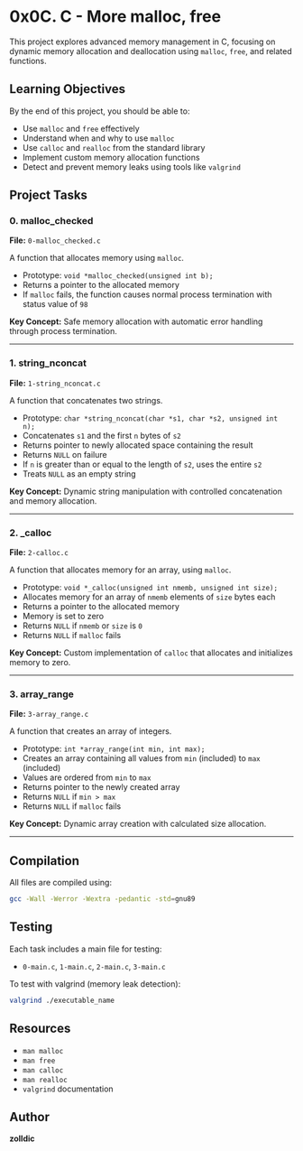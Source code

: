 # 0x0C. C - More malloc, free

This project explores advanced memory management in C, focusing on dynamic memory allocation and deallocation using `malloc`, `free`, and related functions.

## Learning Objectives

By the end of this project, you should be able to:

- Use `malloc` and `free` effectively
- Understand when and why to use `malloc`
- Use `calloc` and `realloc` from the standard library
- Implement custom memory allocation functions
- Detect and prevent memory leaks using tools like `valgrind`

## Project Tasks

### 0. malloc_checked
**File:** `0-malloc_checked.c`

A function that allocates memory using `malloc`.
- Prototype: `void *malloc_checked(unsigned int b);`
- Returns a pointer to the allocated memory
- If `malloc` fails, the function causes normal process termination with status value of `98`

**Key Concept:** Safe memory allocation with automatic error handling through process termination.

---

### 1. string_nconcat
**File:** `1-string_nconcat.c`

A function that concatenates two strings.
- Prototype: `char *string_nconcat(char *s1, char *s2, unsigned int n);`
- Concatenates `s1` and the first `n` bytes of `s2`
- Returns pointer to newly allocated space containing the result
- Returns `NULL` on failure
- If `n` is greater than or equal to the length of `s2`, uses the entire `s2`
- Treats `NULL` as an empty string

**Key Concept:** Dynamic string manipulation with controlled concatenation and memory allocation.

---

### 2. _calloc
**File:** `2-calloc.c`

A function that allocates memory for an array, using `malloc`.
- Prototype: `void *_calloc(unsigned int nmemb, unsigned int size);`
- Allocates memory for an array of `nmemb` elements of `size` bytes each
- Returns a pointer to the allocated memory
- Memory is set to zero
- Returns `NULL` if `nmemb` or `size` is `0`
- Returns `NULL` if `malloc` fails

**Key Concept:** Custom implementation of `calloc` that allocates and initializes memory to zero.

---

### 3. array_range
**File:** `3-array_range.c`

A function that creates an array of integers.
- Prototype: `int *array_range(int min, int max);`
- Creates an array containing all values from `min` (included) to `max` (included)
- Values are ordered from `min` to `max`
- Returns pointer to the newly created array
- Returns `NULL` if `min > max`
- Returns `NULL` if `malloc` fails

**Key Concept:** Dynamic array creation with calculated size allocation.

---

## Compilation

All files are compiled using:
```bash
gcc -Wall -Werror -Wextra -pedantic -std=gnu89
```

## Testing

Each task includes a main file for testing:
- `0-main.c`, `1-main.c`, `2-main.c`, `3-main.c`

To test with valgrind (memory leak detection):
```bash
valgrind ./executable_name
```

## Resources

- `man malloc`
- `man free`
- `man calloc`
- `man realloc`
- `valgrind` documentation

## Author

**zolldic**
